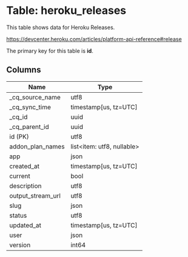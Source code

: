 # Table: heroku_releases

This table shows data for Heroku Releases.

https://devcenter.heroku.com/articles/platform-api-reference#release

The primary key for this table is **id**.

## Columns

| Name          | Type          |
| ------------- | ------------- |
|_cq_source_name|utf8|
|_cq_sync_time|timestamp[us, tz=UTC]|
|_cq_id|uuid|
|_cq_parent_id|uuid|
|id (PK)|utf8|
|addon_plan_names|list<item: utf8, nullable>|
|app|json|
|created_at|timestamp[us, tz=UTC]|
|current|bool|
|description|utf8|
|output_stream_url|utf8|
|slug|json|
|status|utf8|
|updated_at|timestamp[us, tz=UTC]|
|user|json|
|version|int64|